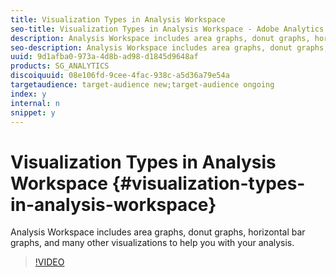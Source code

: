 ```yaml
---
title: Visualization Types in Analysis Workspace
seo-title: Visualization Types in Analysis Workspace - Adobe Analytics
description: Analysis Workspace includes area graphs, donut graphs, horizontal bar graphs, and many other visualizations to help you with your analysis.
seo-description: Analysis Workspace includes area graphs, donut graphs, horizontal bar graphs, and many other visualizations to help you with your analysis. - Adobe Analytics
uuid: 9d1afba0-973a-4d8b-ad98-d1845d9648af
products: SG_ANALYTICS
discoiquuid: 08e106fd-9cee-4fac-938c-a5d36a79e54a
targetaudience: target-audience new;target-audience ongoing
index: y
internal: n
snippet: y
---
```


# Visualization Types in Analysis Workspace {#visualization-types-in-analysis-workspace}

Analysis Workspace includes area graphs, donut graphs, horizontal bar graphs, and many other visualizations to help you with your analysis.

>[!VIDEO](https://video.tv.adobe.com/v/23994/?quality=12)